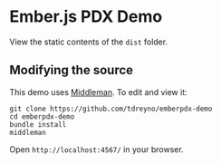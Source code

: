 # Ember.js PDX Demo

View the static contents of the `dist` folder.

## Modifying the source

This demo uses [Middleman](http://middlemanapp.com). To edit and view it:

```
git clone https://github.com/tdreyno/emberpdx-demo
cd emberpdx-demo
bundle install
middleman
```

Open `http://localhost:4567/` in your browser.


